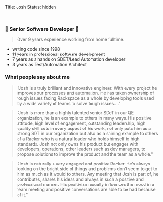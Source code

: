Title: Josh
Status: hidden


<br>

### 💜 Senior Software Developer 💜

> Over 9 years experience working from home fulltime.</br>

- writing code since 1998
- 11 years in professional software development
- 7 years as a hands on SDET/Lead Automation developer
- 3 years as Test/Automation Architect

### What people say about me

>"Josh is a truly brilliant and innovative engineer.  With every project he improves our processes and automation. He has taken ownership of tough issues facing Rackspace as a whole by developing tools used by a wide variety of teams to solve tough issues...."

>"Josh is more than a highly talented senior SDeT in our QE organization, he is an example to others in many ways.  His positive attitude, high level of engagement, outstanding leadership, high quality skill sets in every aspect of his work, not only puts him as a strong SDT in our organization but also as a shining example to others of a Racker who is a natural leader who holds himself to high standards.  Josh not only owns his product but engages with developers, operations, other leaders such as dev managers, to propose solutions to improve the product and the team as a whole."

>"Josh is naturally a very engaged and positive Racker.  He’s always looking on the bright side of things and problems don’t seem to get to him as much as it would to others.  Any meeting that Josh is part of, he contributes, shares his ideas and always in such a positive and professional manner.  His positivism usually influences the mood in a team meeting and positive conversations are able to be had because of it."
